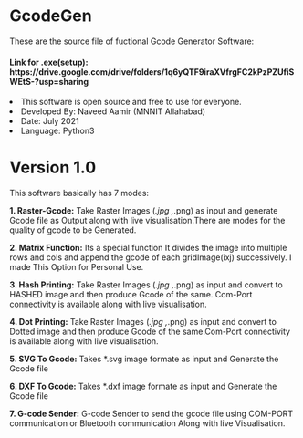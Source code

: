 # GcodeGen
These are the source file of fuctional Gcode Generator Software:


<h4>Link for .exe(setup): https://drive.google.com/drive/folders/1q6yQTF9iraXVfrgFC2kPzPZUfiSWEtS-?usp=sharing</h4>

<li>This software is open source and free to use for everyone.</li>
<li>Developed By: Naveed Aamir (MNNIT Allahabad)</li>
<li>Date: July 2021</li>
<li>Language: Python3</li>

# Version 1.0
This software basically has 7 modes:

<b>1. Raster-Gcode:</b> 
  Take Raster Images (*.jpg ,*.png) as input and generate Gcode
  file as Output along with live visualisation.There are modes 
  for the quality of gcode to be Generated.
  
<b>2. Matrix Function:</b>
  Its a special function It divides the image 
  into multiple rows and cols and append the gcode
  of each gridImage(ixj) successively. I made
  This Option for Personal Use.
  
<b>3. Hash Printing:</b> 
  Take Raster Images (*.jpg ,*.png) as input 
  and convert to HASHED image and then produce 
  Gcode of the same. Com-Port connectivity is 
  available along with live visualisation.
  
<b>4. Dot Printing:</b>
  Take Raster Images (*.jpg ,*.png) as input 
  and convert to Dotted image and then produce 
  Gcode of the same.Com-Port connectivity is available 
  along with live visualisation.
  
<b>5. SVG To Gcode:</b>
  Takes *.svg image formate as input and Generate the
  Gcode file
  
<b>6. DXF To Gcode:</b>
  Takes *.dxf image formate as input and Generate the
  Gcode file
  
<b>7. G-code Sender:</b>
  G-code Sender to send the gcode file using 
  COM-PORT communication or Bluetooth communication
  Along with live Visualisation.
  
    

  


